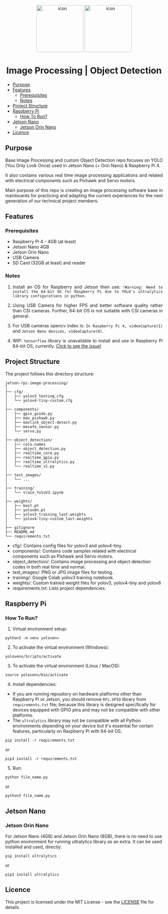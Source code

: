 <div align="center">
<img src="https://cdn-icons-png.flaticon.com/512/919/919855.png" width="150" height="150" alt="icon">
<img src="https://cdn-icons-png.flaticon.com/512/882/882731.png" width="150" height="150" alt="icon">
</div>

<h1 align="center">Image Processing | Object Detection</h1>

* [Purpose](#purpose)
* [Features](#features)
    * [Prerequisites](#prerequisites)
    * [Notes](#notes)
* [Project Structure](#project-structure)
* [Raspberry Pi](#raspberry-pi)
    * [How To Run?](#how-to-run)
* [Jetson Nano](#jetson-nano)
    * [Jetson Orin Nano](#jetson-orin-nano)
* [Licence](#licence)

## Purpose
<div align="justify">

Base Image Processing and custom Object Detection repo focuses on YOLO (You Only Look Once) used in Jetson Nano (+ Orin Nano) & Raspberry Pi 4.

It also contains various real time image processing applications and related with electrical components such as Pixhawk and Servo motors.

Main purpose of this repo is creating an image processing software base in mainboards for practicing and adapting the current experiences for the next generation of our technical project members.

## Features
### Prerequisites
* Raspberry Pi 4 - 4GB (at least)
* Jetson Nano 4GB
* Jetson Orin Nano
* USB Camera
* SD Card (32GB at least) and reader

### Notes
1. Install an OS for Raspberry and Jetson then use: `!Warning: Need to install the 64-bit OS for Raspberry Pi due to YOLO's ultralytics library configurations in python.`
  
2. Using USB Camera for higher FPS and better software quality rather than CSI cameras. Further, 64-bit OS is not suitable with CSI cameras in general.

3. For USB cameras opencv index is: `In Raspberry Pi 4, videoCapture(1)` and `Jetson Nano devices, videoCapture(0)`.

4. WIP: `tensorflow` library is unavailable to install and use in Raspberry Pi 64-bit OS, currently. [Click to see the issue!](https://github.com/PRU-Robotic/jetson-rpi-image-processing/issues/1)

</div>

## Project Structure

The project follows this directory structure:

```
jetson-rpi-image-processing/
│
├── cfg/
│   ├── yolov3_testing.cfg
│   └── yolov4-tiny-custom.cfg
│
├── components/
│   ├── gpio_guide.py
│   ├── mav_pixhawk.py
│   ├── mavlink_object-detect.py
│   ├── mesafe_sensor.py
│   └── servo.py
│
├── object_detection/
│   ├── coco.names
│   ├── object_detection.py
│   ├── realtime_core.py
│   ├── realtime_gpio.py
│   ├── realtime_ultralytics.py
│   └── realtime_v1.py
│
├── test_images/
│   └── ...
│
├── training/
│   └── train_YoloV3.ipynb
│
├── weights/
│   ├── best.pt
│   ├── yolov8n.pt
│   ├── yolov3_training_last.weights
│   └── yolov4-tiny-custom_last.weights
│
├── gitignore
├── README.md
└── requirements.txt
```

- cfg/: Contains config files for yolov3 and yolov4-tiny.
- components/: Contains code samples related with electrical components such as Pixhawk and Servo motors.
- object_detection/: Contains image processing and object detection codes in both real time and normal.
- test_images/: PNG or JPG image files for testing.
- training/: Google Colab yolov3 training notebook.
- weights/: Custom trained weight files for yolov3, yolov4-tiny and yolov8
- requirements.txt: Lists project dependencies.

## Raspberry Pi

### How To Run?
1. Virtual environment setup:
```
python3 -m venv yolovenv
```

2. To activate the virtual environment (Windows):
```
yolovenv/Scripts/activate
```

3. To activate the virtual environment (Linux / MacOS):
```
source yolovenv/bin/activate
```

4. Install dependencies:

- If you are running repository on hardware platforms other than Raspberry Pi or Jetson, you should remove `RPi.GPIO` library from `requirements.txt` file; because this library is designed specifically for devices equipped with GPIO pins and may not be compatible with other platforms.
- The `ultralytics` library may not be compatible with all Python environments depending on your device but it's essential for certain features, particularly on Raspberry Pi with 64-bit OS.

```
pip install -r requirements.txt
```
or
```
pip3 install -r requirements.txt
```

5. Run:
```
python file_name.py
```
or
```
python3 file_name.py
```

## Jetson Nano

### Jetson Orin Nano
For Jetson Nano (4GB) and Jetson Orin Nano (8GB), there is no need to use python environment for running ultralytics library as an extra. It can be used installed and used, directly:
```
pip install ultralytics
```
or
```
pip3 install ultralytics
```

## Licence

This project is licensed under the MIT License - see the [LICENSE](https://github.com/PRU-Robotic/jetson-rpi-image-processing?tab=MIT-1-ov-file#readme) file for details.
